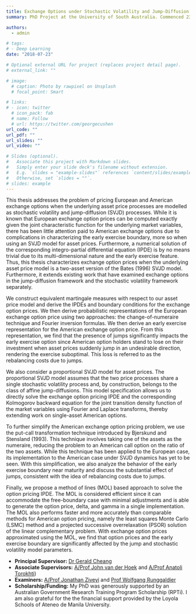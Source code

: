 ```yaml
---
title: Exchange Options under Stochastic Volatility and Jump-Diffusion Dynamics
summary: PhD Project at the University of South Australia. Commenced 23 July 2018, ended 18 October 2021.

authors:
  - admin

# tags:
# - Deep Learning
date: "2018-07-23"

# Optional external URL for project (replaces project detail page).
# external_link: ""

# image:
  # caption: Photo by rawpixel on Unsplash
  # focal_point: Smart

# links:
# - icon: twitter
  # icon_pack: fab
  # name: Follow
  # url: https://twitter.com/georgecushen
url_code: ""
url_pdf: ""
url_slides: ""
url_video: ""

# Slides (optional).
#   Associate this project with Markdown slides.
#   Simply enter your slide deck's filename without extension.
#   E.g. `slides = "example-slides"` references `content/slides/example-slides.md`.
#   Otherwise, set `slides = ""`.
# slides: example
---
```


This thesis addresses the problem of pricing European and American exchange options when the underlying asset price processes are modelled as stochastic volatility and jump-diffusion (SVJD) processes. While it is known that European exchange option prices can be computed exactly given the joint characteristic function for the underlying market variables, there has been little attention paid to American exchange options due to complications in characterizing the early exercise boundary, more so when using an SVJD model for asset prices. Furthermore, a numerical solution of the corresponding integro-partial differential equation (IPDE) is by no means trivial due to its multi-dimensional nature and the early exercise feature. Thus, this thesis characterizes exchange option prices when the underlying asset price model is a two-asset version of the Bates (1996) SVJD model. Furthermore, it extends existing work that have examined exchange options in the jump-diffusion framework and the stochastic volatility framework separately. 

We construct equivalent martingale measures with respect to our asset price model and derive the IPDEs and boundary conditions for the exchange option prices. We then derive probabilistic representations of the European exchange option price using two approaches: the change-of-numeraire technique and Fourier inversion formulas. We then derive an early exercise representation for the American exchange option price. From this representation, we find that the presence of jumps significantly impacts the early exercise option since American option holders stand to lose on their investment when asset prices suddenly jump in an undesirable direction, rendering the exercise suboptimal. This loss is referred to as the rebalancing costs due to jumps.

We also consider a proportional SVJD model for asset prices. The proportional SVJD model assumes that the two price processes share a single stochastic volatility process and, by construction, belongs to the class of affine jump-diffusions. This model specification allows us to directly solve the exchange option pricing IPDE and the corresponding Kolmogorov backward equation for the joint transition density function of the market variables using Fourier and Laplace transforms, thereby extending work on single-asset American options.

To further simplify the American exchange option pricing problem, we use the put-call transformation technique introduced by Bjerskund and Stensland (1993). This technique involves taking one of the assets as the numeraire, reducing the problem to an American call option on the ratio of the two assets. While this technique has been applied to the European case, its implementation to the American case under SVJD dynamics has yet to be seen. With this simplification, we also analyze the behavior of the early exercise boundary near maturity and discuss the substantial effect of jumps, consistent with the idea of rebalancing costs due to jumps.

Finally, we propose a method of lines (MOL) based approach to solve the option pricing IPDE. The MOL is considered efficient since it can accommodate the free-boundary case with minimal adjustments and is able to generate the option price, delta, and gamma in a single implementation. The MOL also performs faster and more accurately than comparable methods for American option pricing, namely the least squares Monte Carlo (LSMC) method and a projected successive overrelaxation (PSOR) solution of the linear complementary problem. With exchange option prices approximated using the MOL, we find that option prices and the early exercise boundary are significantly affected by the jump and stochastic volatility model parameters.

- **Principal Supervisor:** [Dr Gerald Cheang](https://people.unisa.edu.au/Gerald.Cheang)
- **Associate Supervisors:** [A/Prof John van der Hoek](https://people.unisa.edu.au/John.vanderHoek) and [A/Prof Anatoli Torokhti](https://people.unisa.edu.au/Anatoli.Torokhti))
- **Examiners:** [A/Prof Jonathan Ziveyi](https://www.unsw.edu.au/staff/jonathan-ziveyi) and [Prof Wolfgang Runggaldier](https://www.math.unipd.it/~runggal/)
- **Scholarship/Funding:** My PhD was generously supported by an Australian Government Research Training Program Scholarship (RPTi). I am also grateful for the the financial support provided by the Loyola Schools of Ateneo de Manila University.
